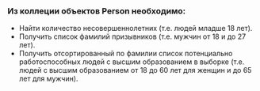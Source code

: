 ### Из коллеции объектов Person необходимо: ###

+ Найти количество несовершеннолетних (т.е. людей младше 18 лет).
+ Получить список фамилий призывников (т.е. мужчин от 18 и до 27 лет).
+ Получить отсортированный по фамилии список потенциально работоспособных людей с высшим образованием в выборке (т.е. людей с высшим образованием от 18 до 60 лет для женщин и до 65 лет для мужчин).